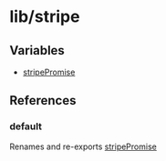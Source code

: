 # lib/stripe

## Variables

- [stripePromise](variables/stripePromise.md)

## References

### default

Renames and re-exports [stripePromise](variables/stripePromise.md)
